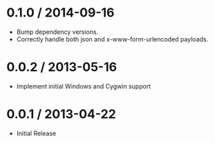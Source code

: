 
0.1.0 / 2014-09-16
==================

  * Bump dependency versions.
  * Correctly handle both json and x-www-form-urlencoded payloads.

0.0.2 / 2013-05-16 
==================

  * Implement initial Windows and Cygwin support

0.0.1 / 2013-04-22 
==================

  * Initial Release
